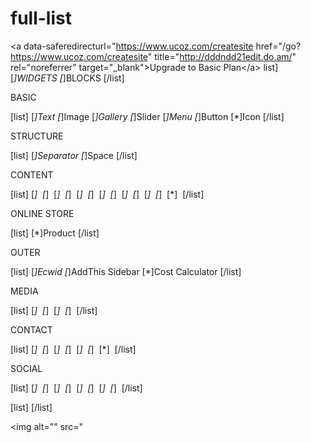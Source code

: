 # full-list
 &lt;a data-saferedirecturl="https://www.ucoz.com/createsite href="/go?https://www.ucoz.com/createsite"  title="http://dddndd21edit.do.am/" rel="noreferrer" target="_blank">Upgrade to Basic Plan&lt;/a> 
list]
 [*]WIDGETS</li>
 [*]BLOCKS</li>
[/list]

BASIC

[list]
 [*]Text</li>
 [*]Image</li>
 [*]Gallery</li>
 [*]Slider</li>
 [*]Menu</li>
 [*]Button</li>
 [*]Icon</li>
[/list]

STRUCTURE

[list]
 [*]Separator</li>
 [*]Space</li>
[/list]

CONTENT

[list]
 [*]&nbsp;</li>
 [*]&nbsp;</li>
 [*]&nbsp;</li>
 [*]&nbsp;</li>
 [*]&nbsp;</li>
 [*]&nbsp;</li>
 [*]&nbsp;</li>
 [*]&nbsp;</li>
 [*]&nbsp;</li>
 [*]&nbsp;</li>
 [*]&nbsp;</li>
 [*]&nbsp;</li>
 [*]&nbsp;</li>
[/list]

ONLINE STORE

[list]
 [*]Product</li>
[/list]

OUTER

[list]
 [*]Ecwid</li>
 [*]AddThis Sidebar</li>
 [*]Cost Сalculator</li>
[/list]

MEDIA

[list]
 [*]&nbsp;</li>
 [*]&nbsp;</li>
 [*]&nbsp;</li>
 [*]&nbsp;</li>
[/list]

CONTACT

[list]
 [*]&nbsp;</li>
 [*]&nbsp;</li>
 [*]&nbsp;</li>
 [*]&nbsp;</li>
 [*]&nbsp;</li>
 [*]&nbsp;</li>
 [*]&nbsp;</li>
[/list]

SOCIAL

[list]
 [*]&nbsp;</li>
 [*]&nbsp;</li>
 [*]&nbsp;</li>
 [*]&nbsp;</li>
 [*]&nbsp;</li>
 [*]&nbsp;</li>
 [*]&nbsp;</li>
 [*]&nbsp;</li>
[/list]

[list]
[/list]

<img alt="" src="
